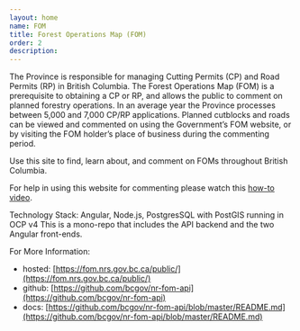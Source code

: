 ```yaml
---
layout: home
name: FOM
title: Forest Operations Map (FOM)
order: 2
description: 
---
```


The Province is responsible for managing Cutting Permits (CP) and Road Permits (RP) in British Columbia. The Forest Operations Map (FOM) is a prerequisite to obtaining a CP or RP, and allows the public to comment on planned forestry operations. In an average year the Province processes between 5,000 and 7,000 CP/RP applications. Planned cutblocks and roads can be viewed and commented on using the Government’s FOM website, or by visiting the FOM holder’s place of business during the commenting period.

Use this site to find, learn about, and comment on FOMs throughout British Columbia.

For help in using this website for commenting please watch this [how-to video](https://www.youtube.com/watch?v=FmwlnJsd5P8).

Technology Stack: Angular, Node.js, PostgresSQL with PostGIS running in OCP v4
This is a mono-repo that includes the API backend and the two Angular front-ends.


For More Information:

+ hosted: [https://fom.nrs.gov.bc.ca/public/](https://fom.nrs.gov.bc.ca/public/)
+ github: [https://github.com/bcgov/nr-fom-api](https://github.com/bcgov/nr-fom-api)
+ docs: [https://github.com/bcgov/nr-fom-api/blob/master/README.md](https://github.com/bcgov/nr-fom-api/blob/master/README.md)
